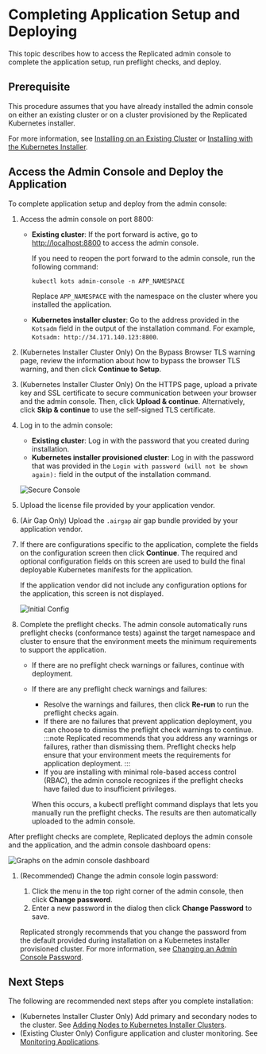 # Completing Application Setup and Deploying

This topic describes how to access the Replicated admin console to complete the application setup, run preflight checks, and deploy.

## Prerequisite

This procedure assumes that you have already installed the admin console on either an existing cluster or on a cluster provisioned by the Replicated Kubernetes installer.

For more information, see [Installing on an Existing Cluster](installing-existing-cluster-online) or [Installing with the Kubernetes Installer](installing-embedded-cluster).

## Access the Admin Console and Deploy the Application

To complete application setup and deploy from the admin console:

1. Access the admin console on port 8800:
   * **Existing cluster**: If the port forward is active, go to [http://localhost:8800](http://localhost:8800) to access the admin console.

      If you need to reopen the port forward to the admin console, run the following command:

      ```shell
      kubectl kots admin-console -n APP_NAMESPACE
      ```
      Replace `APP_NAMESPACE` with the namespace on the cluster where you installed the application.

   * **Kubernetes installer cluster**: Go to the address provided in the `Kotsadm` field in the output of the installation command. For example, `Kotsadm: http://34.171.140.123:8800`.

1. (Kubernetes Installer Cluster Only) On the Bypass Browser TLS warning page, review the information about how to bypass the browser TLS warning, and then click **Continue to Setup**.

1. (Kubernetes Installer Cluster Only) On the HTTPS page, upload a private key and SSL certificate to secure communication between your browser and the admin console. Then, click **Upload & continue**. Alternatively, click **Skip & continue** to use the self-signed TLS certificate.

1. Log in to the admin console:
   * **Existing cluster**: Log in with the password that you created during installation.
   * **Kubernetes installer provisioned cluster**: Log in with the password that was provided in the `Login with password (will not be shown again):` field in the output of the installation command.

   ![Secure Console](/images/secure-console.png)

1. Upload the license file provided by your application vendor.

1. (Air Gap Only) Upload the `.airgap` air gap bundle provided by your application vendor.

1. If there are configurations specific to the application, complete the fields on the configuration screen then click **Continue**. The required and optional configuration fields on this screen are used to build the final deployable Kubernetes manifests for the application.

   If the application vendor did not include any configuration options for the application, this screen is not displayed.

   ![Initial Config](/images/initial-config.png)

1. Complete the preflight checks. The admin console automatically runs preflight checks (conformance tests) against the target namespace and cluster to ensure that the environment meets the minimum requirements to support the application.

   * If there are no preflight check warnings or failures, continue with deployment.
   * If there are any preflight check warnings and failures:
      * Resolve the warnings and failures, then click **Re-run** to run the preflight checks again.
      * If there are no failures that prevent application deployment, you can choose to dismiss the preflight check warnings to continue.
      :::note
      Replicated recommends that you address any warnings or failures, rather than dismissing them. Preflight checks help ensure that your environment meets the requirements for application deployment.
      :::
      * If you are installing with minimal role-based access control (RBAC), the admin console recognizes if the preflight checks have failed due to insufficient privileges.

      When this occurs, a kubectl preflight command displays that lets you manually run the preflight checks. The results are then automatically uploaded to the admin console.

  After preflight checks are complete, Replicated deploys the admin console and the application, and the admin console dashboard opens:

  ![Graphs on the admin console dashboard](/images/kotsadm-dashboard-graph.png)     

1. (Recommended) Change the admin console login password:
   1. Click the menu in the top right corner of the admin console, then click **Change password**.
   1. Enter a new password in the dialog then click **Change Password** to save.

   Replicated strongly recommends that you change the password from the default provided during installation on a Kubernetes installer provisioned cluster. For more information, see [Changing an Admin Console Password](auth-changing-passwords).

## Next Steps

The following are recommended next steps after you complete installation:

* (Kubernetes Installer Cluster Only) Add primary and secondary nodes to the cluster. See [Adding Nodes to Kubernetes Installer Clusters](cluster-management-add-nodes).
* (Existing Cluster Only) Configure application and cluster monitoring. See [Monitoring Applications](monitoring-applications).
